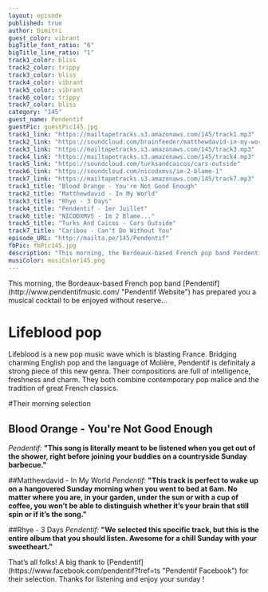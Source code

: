 ```yaml
---
layout: episode
published: true
author: Dimitri
guest_color: vibrant
bigTitle_font_ratio: "6"
bigTitle_line_ratio: "1"
track1_color: bliss
track2_color: trippy
track3_color: bliss
track4_color: vibrant
track5_color: vibrant
track6_color: trippy
track7_color: bliss
category: "145"
guest_name: Pendentif
guestPic: guestPic145.jpg
track1_link: "https://mailtapetracks.s3.amazonaws.com/145/track1.mp3"
track2_link: "https://soundcloud.com/brainfeeder/matthewdavid-in-my-world"
track3_link: "https://mailtapetracks.s3.amazonaws.com/145/track3.mp3"
track4_link: "https://mailtapetracks.s3.amazonaws.com/145/track4.mp3"
track5_link: "https://soundcloud.com/turksandcaicos/cars-outside"
track6_link: "https://soundcloud.com/nicodxmvs/im-2-blame-1"
track7_link: "https://mailtapetracks.s3.amazonaws.com/145/track7.mp3"
track1_title: "Blood Orange - You're Not Good Enough"
track2_title: "Matthewdavid - In My World"
track3_title: "Rhye - 3 Days"
track4_title: "Pendentif - 1er Juillet"
track6_title: "NICODXMVS - Im 2 Blame..."
track5_title: "Turks And Caicos - Cars Outside"
track7_title: "Caribou - Can't Do Without You"
episode_URL: "http://mailta.pe/145/Pendentif"
fbPic: fbPic145.jpg
description: "This morning, the Bordeaux-based French pop band Pendentif has prepared you a musical cocktail to be enjoyed without reserve…"
musiColor: musiColor145.png
---
```


<p id="introduction">
This morning, the Bordeaux-based French pop band [Pendentif](http://www.pendentifmusic.com/ "Pendentif Website") has prepared you a musical cocktail to be enjoyed without reserve...</p>

# Lifeblood pop

Lifeblood is a new pop music wave which is blasting France. Bridging charming English pop and the language of Molière, Pendentif is definitaly a strong piece of this new genra. Their compositions are full of intelligence, freshness and charm. They both combine contemporary pop malice and the tradition of great French classics.

#Their morning selection

## Blood Orange - You're Not Good Enough
_Pendentif:_ **"**This song is literally meant to be listened when you get out of the shower, right before joining your buddies on a countryside Sunday barbecue.**"**

##Matthewdavid - In My World
_Pendentif:_ **"**This track is perfect to wake up on a hangovered Sunday morning when you went to bed at 6am. No matter where you are, in your garden, under the sun or with a cup of coffee, you won’t be able to distinguish whether it’s your brain that still spin or if it’s the song.**"**

##Rhye - 3 Days
_Pendentif:_ **"**We selected this specific track, but this is the entire album that you should listen. Awesome for a chill Sunday with your sweetheart.**"**

<p id="outroduction">
That’s all folks! A big thank to [Pendentif](https://www.facebook.com/pendentif?fref=ts "Pendentif Facebook") for their selection. Thanks for listening and enjoy your sunday !
</p>